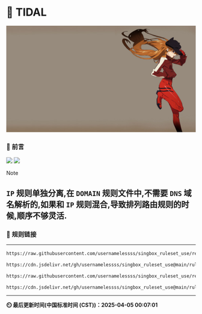 
# 🧸 TIDAL
![](https://raw.githubusercontent.com/usernamelessss/picture-bed/main/images/202504042256831.jpg)
### 📣 前言
![](https://shields.io/badge/-移除重复规则-ff69b4) ![](https://shields.io/badge/-IP&nbsp;规则单独存放不与&nbsp;DOMAIN&nbsp;等混合-green)
> [!NOTE]
**`IP` 规则单独分离,在 `DOMAIN` 规则文件中,不需要 `DNS` 域名解析的,如果和 `IP` 规则混合,导致排列路由规则的时候,顺序不够灵活.**
---

###  🔗 规则链接
---

```url
https://raw.githubusercontent.com/usernamelessss/singbox_ruleset_use/refs/heads/main/rule/TIDAL/TIDAL_No_IP.json
```

```url
https://cdn.jsdelivr.net/gh/usernamelessss/singbox_ruleset_use@main/rule/TIDAL/TIDAL_No_IP.json
```

```url
https://raw.githubusercontent.com/usernamelessss/singbox_ruleset_use/refs/heads/main/rule/TIDAL/TIDAL_No_IP.srs
```

```url
https://cdn.jsdelivr.net/gh/usernamelessss/singbox_ruleset_use@main/rule/TIDAL/TIDAL_No_IP.srs
```

---
**⏲️ 最后更新时间(中国标准时间 (CST))：2025-04-05 00:07:01**